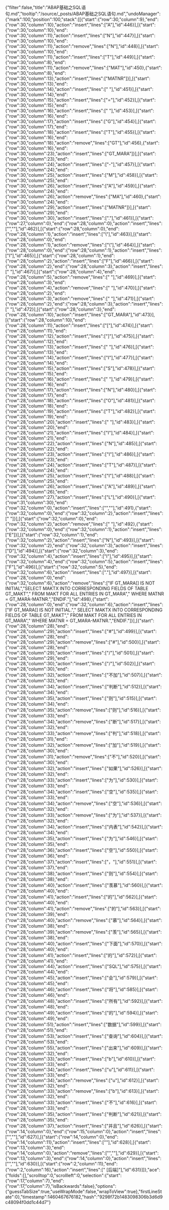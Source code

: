 {"filter":false,"title":"ABAP基础之SQL语句.md","tooltip":"/source/_posts/ABAP基础之SQL语句.md","undoManager":{"mark":100,"position":100,"stack":[[{"start":{"row":30,"column":9},"end":{"row":30,"column":10},"action":"insert","lines":["A"],"id":446}],[{"start":{"row":30,"column":10},"end":{"row":30,"column":11},"action":"insert","lines":["N"],"id":447}],[{"start":{"row":30,"column":10},"end":{"row":30,"column":11},"action":"remove","lines":["N"],"id":448}],[{"start":{"row":30,"column":10},"end":{"row":30,"column":11},"action":"insert","lines":["T"],"id":449}],[{"start":{"row":30,"column":8},"end":{"row":30,"column":11},"action":"remove","lines":["MAT"],"id":450},{"start":{"row":30,"column":8},"end":{"row":30,"column":13},"action":"insert","lines":["MATNR"]}],[{"start":{"row":30,"column":13},"end":{"row":30,"column":14},"action":"insert","lines":[" "],"id":451}],[{"start":{"row":30,"column":14},"end":{"row":30,"column":15},"action":"insert","lines":["="],"id":452}],[{"start":{"row":30,"column":15},"end":{"row":30,"column":16},"action":"insert","lines":[" "],"id":453}],[{"start":{"row":30,"column":16},"end":{"row":30,"column":17},"action":"insert","lines":["G"],"id":454}],[{"start":{"row":30,"column":17},"end":{"row":30,"column":18},"action":"insert","lines":["T"],"id":455}],[{"start":{"row":30,"column":16},"end":{"row":30,"column":18},"action":"remove","lines":["GT"],"id":456},{"start":{"row":30,"column":16},"end":{"row":30,"column":23},"action":"insert","lines":["GT_MARA"]}],[{"start":{"row":30,"column":23},"end":{"row":30,"column":24},"action":"insert","lines":["-"],"id":457}],[{"start":{"row":30,"column":24},"end":{"row":30,"column":25},"action":"insert","lines":["M"],"id":458}],[{"start":{"row":30,"column":25},"end":{"row":30,"column":26},"action":"insert","lines":["A"],"id":459}],[{"start":{"row":30,"column":24},"end":{"row":30,"column":26},"action":"remove","lines":["MA"],"id":460},{"start":{"row":30,"column":24},"end":{"row":30,"column":29},"action":"insert","lines":["MATNR"]}],[{"start":{"row":30,"column":29},"end":{"row":30,"column":30},"action":"insert","lines":["."],"id":461}],[{"start":{"row":27,"column":0},"end":{"row":28,"column":0},"action":"insert","lines":["",""],"id":462}],[{"start":{"row":28,"column":0},"end":{"row":28,"column":1},"action":"insert","lines":["\\"],"id":463}],[{"start":{"row":28,"column":0},"end":{"row":28,"column":1},"action":"remove","lines":["\\"],"id":464}],[{"start":{"row":28,"column":0},"end":{"row":28,"column":1},"action":"insert","lines":["I"],"id":465}],[{"start":{"row":28,"column":1},"end":{"row":28,"column":2},"action":"insert","lines":["F"],"id":466}],[{"start":{"row":28,"column":2},"end":{"row":28,"column":3},"action":"insert","lines":[" "],"id":467}],[{"start":{"row":28,"column":4},"end":{"row":28,"column":5},"action":"remove","lines":[" "],"id":469}],[{"start":{"row":28,"column":3},"end":{"row":28,"column":4},"action":"remove","lines":[" "],"id":470}],[{"start":{"row":28,"column":2},"end":{"row":28,"column":3},"action":"remove","lines":[" "],"id":471}],[{"start":{"row":28,"column":2},"end":{"row":28,"column":3},"action":"insert","lines":[" "],"id":472}],[{"start":{"row":28,"column":3},"end":{"row":28,"column":10},"action":"insert","lines":["GT_MARA"],"id":473}],[{"start":{"row":28,"column":10},"end":{"row":28,"column":11},"action":"insert","lines":["["],"id":474}],[{"start":{"row":28,"column":11},"end":{"row":28,"column":12},"action":"insert","lines":["]"],"id":475}],[{"start":{"row":28,"column":12},"end":{"row":28,"column":13},"action":"insert","lines":[" "],"id":476}],[{"start":{"row":28,"column":13},"end":{"row":28,"column":14},"action":"insert","lines":["I"],"id":477}],[{"start":{"row":28,"column":14},"end":{"row":28,"column":15},"action":"insert","lines":["S"],"id":478}],[{"start":{"row":28,"column":15},"end":{"row":28,"column":16},"action":"insert","lines":[" "],"id":479}],[{"start":{"row":28,"column":16},"end":{"row":28,"column":17},"action":"insert","lines":["N"],"id":480}],[{"start":{"row":28,"column":17},"end":{"row":28,"column":18},"action":"insert","lines":["O"],"id":481}],[{"start":{"row":28,"column":18},"end":{"row":28,"column":19},"action":"insert","lines":["T"],"id":482}],[{"start":{"row":28,"column":19},"end":{"row":28,"column":20},"action":"insert","lines":[" "],"id":483}],[{"start":{"row":28,"column":20},"end":{"row":28,"column":21},"action":"insert","lines":["I"],"id":484}],[{"start":{"row":28,"column":21},"end":{"row":28,"column":22},"action":"insert","lines":["N"],"id":485}],[{"start":{"row":28,"column":22},"end":{"row":28,"column":23},"action":"insert","lines":["I"],"id":486}],[{"start":{"row":28,"column":23},"end":{"row":28,"column":24},"action":"insert","lines":["T"],"id":487}],[{"start":{"row":28,"column":24},"end":{"row":28,"column":25},"action":"insert","lines":["I"],"id":488}],[{"start":{"row":28,"column":25},"end":{"row":28,"column":26},"action":"insert","lines":["A"],"id":489}],[{"start":{"row":28,"column":26},"end":{"row":28,"column":27},"action":"insert","lines":["L"],"id":490}],[{"start":{"row":31,"column":30},"end":{"row":32,"column":0},"action":"insert","lines":["",""],"id":491},{"start":{"row":32,"column":0},"end":{"row":32,"column":2},"action":"insert","lines":["  "]}],[{"start":{"row":32,"column":0},"end":{"row":32,"column":2},"action":"remove","lines":["  "],"id":492},{"start":{"row":32,"column":0},"end":{"row":32,"column":1},"action":"insert","lines":["E"]}],[{"start":{"row":32,"column":1},"end":{"row":32,"column":2},"action":"insert","lines":["N"],"id":493}],[{"start":{"row":32,"column":2},"end":{"row":32,"column":3},"action":"insert","lines":["D"],"id":494}],[{"start":{"row":32,"column":3},"end":{"row":32,"column":4},"action":"insert","lines":["I"],"id":495}],[{"start":{"row":32,"column":4},"end":{"row":32,"column":5},"action":"insert","lines":["F"],"id":496}],[{"start":{"row":32,"column":5},"end":{"row":32,"column":6},"action":"insert","lines":["."],"id":497}],[{"start":{"row":28,"column":0},"end":{"row":32,"column":6},"action":"remove","lines":["IF GT_MARA[] IS NOT INITIAL","SELECT MAKTX INTO CORRESPONDING FIELDS OF TABLE GT_MAKT","  FROM MAKT FOR ALL ENTRIES IN GT_MARA","  WHERE MATNR = GT_MARA-MATNR.","ENDIF."],"id":498},{"start":{"row":28,"column":0},"end":{"row":32,"column":6},"action":"insert","lines":["IF GT_MARA[] IS NOT INITIAL.","  SELECT MAKTX INTO CORRESPONDING FIELDS OF TABLE GT_MAKT","    FROM MAKT FOR ALL ENTRIES IN GT_MARA","    WHERE MATNR = GT_MARA-MATNR.","ENDIF."]}],[{"start":{"row":28,"column":28},"end":{"row":28,"column":29},"action":"insert","lines":["#"],"id":499}],[{"start":{"row":28,"column":28},"end":{"row":28,"column":29},"action":"remove","lines":["#"],"id":500}],[{"start":{"row":28,"column":28},"end":{"row":28,"column":29},"action":"insert","lines":["/"],"id":501}],[{"start":{"row":28,"column":29},"end":{"row":28,"column":30},"action":"insert","lines":["/"],"id":502}],[{"start":{"row":28,"column":30},"end":{"row":28,"column":32},"action":"insert","lines":["不加"],"id":507}],[{"start":{"row":28,"column":32},"end":{"row":28,"column":34},"action":"insert","lines":["判断"],"id":512}],[{"start":{"row":28,"column":34},"end":{"row":28,"column":35},"action":"insert","lines":["则"],"id":515}],[{"start":{"row":28,"column":34},"end":{"row":28,"column":35},"action":"remove","lines":["则"],"id":516}],[{"start":{"row":28,"column":33},"end":{"row":28,"column":34},"action":"remove","lines":["断"],"id":517}],[{"start":{"row":28,"column":32},"end":{"row":28,"column":33},"action":"remove","lines":["判"],"id":518}],[{"start":{"row":28,"column":31},"end":{"row":28,"column":32},"action":"remove","lines":["加"],"id":519}],[{"start":{"row":28,"column":30},"end":{"row":28,"column":31},"action":"remove","lines":["不"],"id":520}],[{"start":{"row":28,"column":30},"end":{"row":28,"column":32},"action":"insert","lines":["如果"],"id":526}],[{"start":{"row":28,"column":32},"end":{"row":28,"column":33},"action":"insert","lines":["为"],"id":530}],[{"start":{"row":28,"column":33},"end":{"row":28,"column":34},"action":"insert","lines":["空"],"id":535}],[{"start":{"row":28,"column":33},"end":{"row":28,"column":34},"action":"remove","lines":["空"],"id":536}],[{"start":{"row":28,"column":32},"end":{"row":28,"column":33},"action":"remove","lines":["为"],"id":537}],[{"start":{"row":28,"column":32},"end":{"row":28,"column":34},"action":"insert","lines":["内表"],"id":542}],[{"start":{"row":28,"column":34},"end":{"row":28,"column":35},"action":"insert","lines":["为"],"id":546}],[{"start":{"row":28,"column":35},"end":{"row":28,"column":36},"action":"insert","lines":["空"],"id":550}],[{"start":{"row":28,"column":36},"end":{"row":28,"column":37},"action":"insert","lines":["，"],"id":551}],[{"start":{"row":28,"column":37},"end":{"row":28,"column":38},"action":"insert","lines":["则"],"id":554}],[{"start":{"row":28,"column":38},"end":{"row":28,"column":40},"action":"insert","lines":["羡慕"],"id":560}],[{"start":{"row":28,"column":40},"end":{"row":28,"column":41},"action":"insert","lines":["的"],"id":562}],[{"start":{"row":28,"column":40},"end":{"row":28,"column":41},"action":"remove","lines":["的"],"id":563}],[{"start":{"row":28,"column":39},"end":{"row":28,"column":40},"action":"remove","lines":["慕"],"id":564}],[{"start":{"row":28,"column":38},"end":{"row":28,"column":39},"action":"remove","lines":["羡"],"id":565}],[{"start":{"row":28,"column":38},"end":{"row":28,"column":40},"action":"insert","lines":["下面"],"id":570}],[{"start":{"row":28,"column":40},"end":{"row":28,"column":41},"action":"insert","lines":["的"],"id":572}],[{"start":{"row":28,"column":41},"end":{"row":28,"column":44},"action":"insert","lines":["SQL"],"id":575}],[{"start":{"row":28,"column":44},"end":{"row":28,"column":45},"action":"insert","lines":["会"],"id":579}],[{"start":{"row":28,"column":45},"end":{"row":28,"column":46},"action":"insert","lines":["将"],"id":585}],[{"start":{"row":28,"column":46},"end":{"row":28,"column":48},"action":"insert","lines":["所有"],"id":592}],[{"start":{"row":28,"column":48},"end":{"row":28,"column":49},"action":"insert","lines":["的"],"id":594}],[{"start":{"row":28,"column":49},"end":{"row":28,"column":51},"action":"insert","lines":["数据"],"id":599}],[{"start":{"row":28,"column":51},"end":{"row":28,"column":53},"action":"insert","lines":["查询"],"id":604}],[{"start":{"row":28,"column":53},"end":{"row":28,"column":55},"action":"insert","lines":["出来"],"id":609}],[{"start":{"row":28,"column":32},"end":{"row":28,"column":33},"action":"insert","lines":["b"],"id":610}],[{"start":{"row":28,"column":33},"end":{"row":28,"column":34},"action":"insert","lines":["u"],"id":611}],[{"start":{"row":28,"column":33},"end":{"row":28,"column":34},"action":"remove","lines":["u"],"id":612}],[{"start":{"row":28,"column":32},"end":{"row":28,"column":33},"action":"remove","lines":["b"],"id":613}],[{"start":{"row":28,"column":32},"end":{"row":28,"column":33},"action":"insert","lines":["不"],"id":616}],[{"start":{"row":28,"column":33},"end":{"row":28,"column":35},"action":"insert","lines":["判断"],"id":621}],[{"start":{"row":28,"column":35},"end":{"row":28,"column":37},"action":"insert","lines":["并且"],"id":626}],[{"start":{"row":14,"column":0},"end":{"row":15,"column":0},"action":"insert","lines":["",""],"id":627}],[{"start":{"row":14,"column":0},"end":{"row":14,"column":11},"action":"insert","lines":["<!--more-->"],"id":628}],[{"start":{"row":13,"column":3},"end":{"row":14,"column":0},"action":"remove","lines":["",""],"id":629}],[{"start":{"row":13,"column":3},"end":{"row":14,"column":0},"action":"insert","lines":["",""],"id":630}],[{"start":{"row":2,"column":11},"end":{"row":2,"column":16},"action":"insert","lines":[" [后端]"],"id":631}]]},"ace":{"folds":[],"scrolltop":0,"scrollleft":0,"selection":{"start":{"row":17,"column":7},"end":{"row":17,"column":7},"isBackwards":false},"options":{"guessTabSize":true,"useWrapMode":false,"wrapToView":true},"firstLineState":0},"timestamp":1460467676182,"hash":"9298f72b1483098306b3d6d9c48094f0dd1c44d7"}